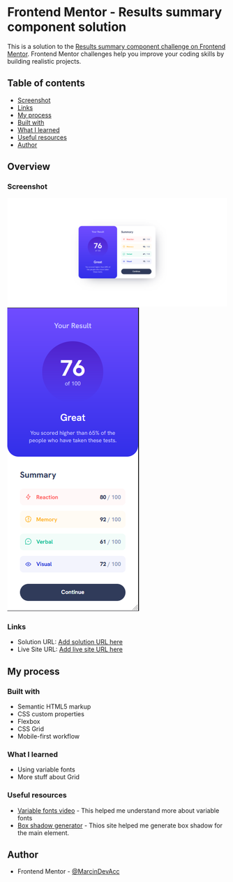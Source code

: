 # Frontend Mentor - Results summary component solution

This is a solution to the [Results summary component challenge on Frontend Mentor](https://www.frontendmentor.io/challenges/results-summary-component-CE_K6s0maV). Frontend Mentor challenges help you improve your coding skills by building realistic projects. 

## Table of contents

  - [Screenshot](#screenshot)
  - [Links](#links)
  - [My process](#my-process)
  - [Built with](#built-with)
  - [What I learned](#what-i-learned)
  - [Useful resources](#useful-resources)
  - [Author](#author)

## Overview

### Screenshot

![Desktop](https://github.com/MarcinDevAcc/Frontend-Mentor-Projects/blob/main/results-summary-component-main/Result_Summary_Desktop.png)
![Mobile](https://github.com/MarcinDevAcc/Frontend-Mentor-Projects/blob/main/results-summary-component-main/Result_Summary_Mobile.png)

### Links

- Solution URL: [Add solution URL here](https://your-solution-url.com)
- Live Site URL: [Add live site URL here](https://your-live-site-url.com)

## My process

### Built with

- Semantic HTML5 markup
- CSS custom properties
- Flexbox
- CSS Grid
- Mobile-first workflow

### What I learned

- Using variable fonts
- More stuff about Grid

### Useful resources

- [Variable fonts video](https://www.youtube.com/watch?v=0fVymQ7SZw0&list=PLbS0-cJeQPuFFmO9AS6gy7szsIVQXFreJ&index=83&t=900s) - This helped me understand more about variable fonts
- [Box shadow generator](https://cssgenerator.pl/box-shadow-generator/) - Thios site helped me generate box shadow for the main element.

## Author

- Frontend Mentor - [@MarcinDevAcc](https://www.frontendmentor.io/profile/MarcinDevAcc)
